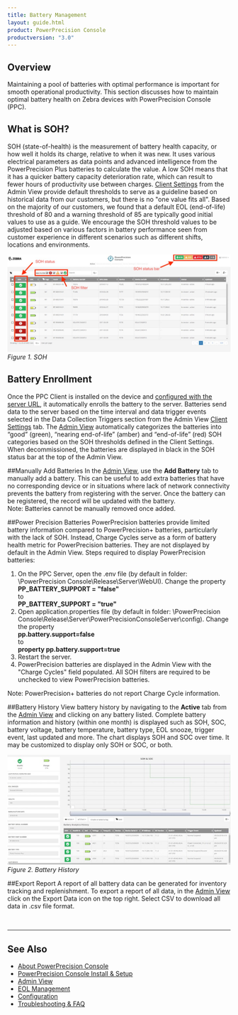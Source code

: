 ```yaml
---
title: Battery Management
layout: guide.html
product: PowerPrecision Console
productversion: "3.0"
---
```


## Overview

Maintaining a pool of batteries with optimal performance is important for smooth operational productivity. This section discusses how to maintain optimal battery health on Zebra devices with PowerPrecision Console (PPC).

## What is SOH?

SOH (state-of-health) is the measurement of battery health capacity, or how well it holds its charge, relative to when it was new. It uses various electrical parameters as data points and advanced intelligence from the PowerPrecision Plus batteries to calculate the value. A low SOH means that it has a quicker battery capacity deterioration rate, which can result to fewer hours of productivity use between charges. [Client Settings](../admin/#configuration) from the Admin View provide default thresholds to serve as a guideline based on historical data from our customers, but there is no "one value fits all". Based on the majority of our customers, we found that a default EOL (end-of-life) threshold of 80 and a warning threshold of 85 are typically good initial values to use as a guide. We encourage the SOH threshold values to be adjusted based on various factors in battery performance seen from customer experience in different scenarios such as different shifts, locations and environments.

![img](SOH.jpg)
_Figure 1. SOH_

## Battery Enrollment

Once the PPC Client is installed on the device and [configured with the server URL](../setup/#clientinstall&setup), it automatically enrolls the battery to the server. Batteries send data to the server based on the time interval and data trigger events selected in the Data Collection Triggers section from the Admin View [Client Settings](../config) tab. The [Admin View](../admin) automatically categorizes the batteries into “good” (green), “nearing end-of-life” (amber) and “end-of-life” (red) SOH categories based on the SOH thresholds defined in the Client Settings. When decommissioned, the batteries are displayed in black in the SOH status bar at the top of the Admin View.

##Manually Add Batteries
In the [Admin View](../admin), use the **Add Battery** tab to manually add a battery. This can be useful to add extra batteries that have no corresponding device or in situations where lack of network connectivity prevents the battery from registering with the server. Once the battery can be registered, the record will be updated with the battery.  
Note: Batteries cannot be manually removed once added.

##Power Precision Batteries
PowerPrecision batteries provide limited battery information compared to PowerPrecision+ batteries, particularly with the lack of SOH. Instead, Charge Cycles serve as a form of battery health metric for PowerPrecision batteries. They are not displayed by default in the Admin View. Steps required to display PowerPrecision batteries:

1.  On the PPC Server, open the .env file (by default in folder: \PowerPrecision Console\Release\Server\WebUI). Change the property
    <br>
    **PP_BATTERY_SUPPORT = "false"**
    <br>
    to
    <br>
    **PP_BATTERY_SUPPORT = "true"**
2.  Open application.properties file (by default in folder: \PowerPrecision Console\Release\Server\PowerPrecisionConsoleServer\config). Change the property <br>
    **pp.battery.support=false**
    <br>
    to
    <br>
    **property pp.battery.support=true**
3.  Restart the server.
4.  PowerPrecision batteries are displayed in the Admin View with the "Charge Cycles" field populated. All SOH filters are required to be unchecked to view PowerPrecision batteries. <br>

Note: PowerPrecision+ batteries do not report Charge Cycle information.

##Battery History
View battery history by navigating to the **Active** tab from the [Admin View](../admin) and clicking on any battery listed. Complete battery information and history (within one month) is displayed such as SOH, SOC, battery voltage, battery temperature, battery type, EOL snooze, trigger event, last updated and more. The chart displays SOH and SOC over time. It may be customized to display only SOH or SOC, or both.

![img](battery_history.jpg)
_Figure 2. Battery History_

##Export Report
A report of all battery data can be generated for inventory tracking and replenishment. To export a report of all data, in the [Admin View](../admin/#exportreport) click on the Export Data icon on the top right. Select CSV to download all data in .csv file format.

<br>

---

## See Also

- [About PowerPrecision Console](../about)
- [PowerPrecision Console Install & Setup](../setup)
- [Admin View](../admin)
- [EOL Management](../eol)
- [Configuration](../config)
- [Troubleshooting & FAQ](../troubleshooting)
